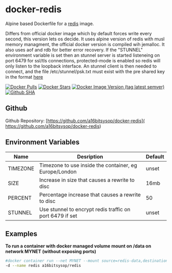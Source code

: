 # docker-redis
Alpine based Dockerfile for a [redis](https://redis.io) image.

Differs from official docker image which by default forces write every second,
this version lets os decide.  It uses alpine version of redis with musl
memory managment, the official docker version is compiled wih jemalloc.
It also uses aof and rdb for better error recovery.
If the "STUNNEL" environment variable is set then an stunnel server is started
listeneing on port 6479 for ssl/tls connections, protected-mode is enabled
so redis will only listen to the loopback interface.  An stunnel client is then
needed to connect, and the file /etc/stunnel/psk.txt must exist with the pre shared
key in the format [here](https://www.stunnel.org/auth.html)

[![Docker Pulls](https://img.shields.io/docker/pulls/a16bitsysop/redis.svg?style=plastic)](https://hub.docker.com/r/a16bitsysop/redis/)
[![Docker Stars](https://img.shields.io/docker/stars/a16bitsysop/redis.svg?style=plastic)](https://hub.docker.com/r/a16bitsysop/redis/)
[![Docker Image Version (tag latest semver)](https://img.shields.io/docker/v/a16bitsysop/redis/latest?style=plastic)](https://hub.docker.com/r/a16bitsysop/redis/)
[![Github SHA](https://img.shields.io/badge/dynamic/json?style=plastic&color=orange&label=Github%20SHA&query=object.sha&url=https%3A%2F%2Fapi.github.com%2Frepos%2Fa16bitsysop%2Fdocker-redis%2Fgit%2Frefs%2Fheads%2Fmaster)](https://github.com/a16bitsysop/docker-redis)

## Github
Github Repository: [https://github.com/a16bitsysop/docker-redis](
https://github.com/a16bitsysop/docker-redis)

## Environment Variables
| Name     | Desription                                               | Default |
|----------|----------------------------------------------------------|---------|
| TIMEZONE | Timezone to use inside the container, eg Europe/London   | unset   |
| SIZE     | Increase in size that causes a rewrite to disc           | 16mb    |
| PERCENT  | Percentage increase that causes a rewrite to disc        | 50      |
| STUNNEL  | Use stunnel to encrypt redis traffic on port 6479 if set | unset   |

## Examples
**To run a container with docker managed volume mount on /data on network
MYNET (without exposing ports)**
```bash
#docker container run --net MYNET --mount source=redis-data,destination=/data \
-d --name redis a16bitsysop/redis
```
